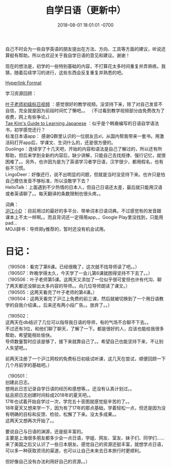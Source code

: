﻿---
layout: post
title:  "自学日语（更新中）"
date:   2018-08-01 18:01:01 -0700
categories: japan
---
自己不时会为一些自学英语的朋友提出在方法、方向、工具等方面的建议，听说还算挺有帮助。所以也欢迎关于我自学日语的意见和建议。谢谢！  
  
现在的想法是，初学的一些特别基础的内容，不打算花太多时间重复并弄熟练。我猜，随着后续学习的进行，这些东西会反复重复并熟悉的吧。  
    
[Hyperlink Format](https://www.lintj.com "访问lintj.com")  
  
学习资源回顾：  
  
[叶子老师初级标日视频](https://www.bilibili.com/video/av3060477/ "标日初级精讲BY萌萌哒葉子先生") ：感觉很好的教学视频。没坚持下来，除了对自己发音不自信，完全就是因为前段时间忙了懒吧。。 （不过看到教学视频部分由免费改为了收费，网上有些争论。）  
[Tae Kim's Guide to Learning Japanese](http://www.guidetojapanese.org/learn/grammar "Tae Kim's Guide") ：似乎是个韩裔编写的日语自学语法书，初学感觉还行？  
标准日本语app： 感谢Q群里认识的一位朋友吕xl，从国内帮我带来一套书。用激活码打开app后，学课文、生词什么的，还是很方便的。  
Duolingo：连续学了十几天吧，开始的内容和语法是自己了解过的，所以还有所帮助，但后来学到全新的内容后，缺少讲解，只能自己去找规律、强行记忆，就很困难了。。另外，也许因为是为了英语学习者学日语，汉字很少，都用假名，也有些不习惯。  
LingoDeer：好像还行，说不出明显的问题，但就是当时没坚持下来。也许只是怕自己模仿发音不够标准，所以没敢学下去？  
HelloTalk：上面遇到不少热情的日本人，但自己日语还太差，最后就只能用汉语或者英语聊了。。每天翻译的条数限制也很头疼。。  
  
词典：  
[沪江小D](https://dict.hjenglish.com/ "沪江小D") ：目前用过的最好的多平台、带单词本日语词典。不过感觉有的发音跟课本上不太一样啊。。而且背词还一定得用app，，Google Play里没找到，只能用pad...   
MOJi辞书：导师郑y推荐的，暂时还没有机会试用。  
    
  
# 日记：  
（190508：看完了第6课。已经很晚了，这次就不找导师读了吧。。）  
（190507：昨晚学得太久，今天学了一会儿第6课就困得坚持不下去了。。）  
（190506：叶子老师第5课。这两天又添加了一位似乎很可爱但也许有代沟、聊了两天都还没聊出太多内容的导师。。向几位导师朗读了课文。）  
（190505：这两天看完了叶子老师的第4课。）  
（190504：这两天看完了沪江上免费的前三课，然后就被切换到了一个用日语教学的自我介绍课。。后来还有两小段广告。。放弃了。。）  
  
（190502：  
这两天在db结识了几位可以指导我日语的导师，有的气场不合聊不下去。。  
不过还有3位，和他们聊了聊天，了解了一下。都是很好的人，应该也能给我很多帮助，希望能相处愉快。  
导师数量暂时应该是够了，接下来就靠自己了。。希望自己也能坚持下来，不让别人失望吧。。  
  
前两天注册了一个沪江网校的免费标日初级试听课，这几天在尝试，顺便回顾一下几个月前学的基础吧。）    
  
（190501：  
创建此日志。  
想用此日志记录自学日语的经历和感想等。。还没有认真计划过。。    
姑且把日志创建时间标成2018年的夏天吧。。  
17年也试着开始自学过一次，学完五十音图就感觉挺辛苦的了。。  
18年夏天又想来学一下，因为有了17年的那点基础，学着轻松一点，但还是因为没有明确的目标和反馈、检验，松懈了下来。没太多成果。。  
这两天又想再次开始了。。  
  
要说自己与日语的渊源，还是挺丰富的。  
主要是上海很多朋友都多少会一点日语，学姐、网友、室友、妹子们、同学们……来了美国之后又认识了一些日本朋友。感觉自己的资源还挺丰富，就想学点日语，可以多一种获取资讯的渠道，也可以让自己未来去日本旅行时更顺利。  

但好像自己没有办法利用好自己的资源。。）  
  